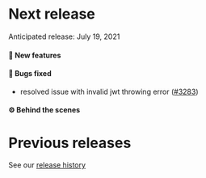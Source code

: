 # Next release

Anticipated release: July 19, 2021

#### 🚀 New features

#### 🐛 Bugs fixed

- resolved issue with invalid jwt throwing error ([#3283])

#### ⚙️ Behind the scenes

# Previous releases

See our [release history](https://github.com/CMSgov/eAPD/releases)

[#3283]: https://github.com/CMSgov/eAPD/issues/3283

